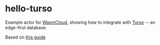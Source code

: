 # hello-turso

Example actor for [WasmCloud](https://github.com/wasmCloud/wasmCloud),
showing how to integrate with [Turso](https://turso.tech) -- an edge-first database.

Based on [this guide](https://wasmcloud.com/docs/app-dev/create-actor/generate)
